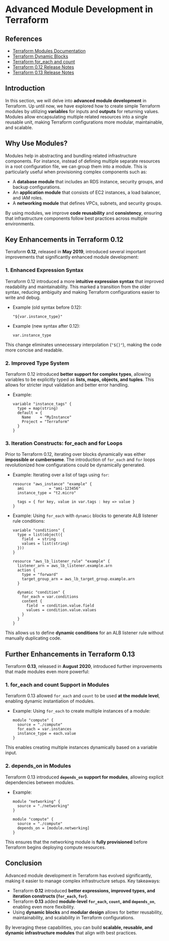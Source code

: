 # Advanced Module Development in Terraform

## References
- [Terraform Modules Documentation](https://developer.hashicorp.com/terraform/language/modules)
- [Terraform Dynamic Blocks](https://developer.hashicorp.com/terraform/language/expressions/dynamic-blocks)
- [Terraform for_each and count](https://developer.hashicorp.com/terraform/language/meta-arguments/for_each)
- [Terraform 0.12 Release Notes](https://developer.hashicorp.com/terraform/upgrade-guides/0-12)
- [Terraform 0.13 Release Notes](https://developer.hashicorp.com/terraform/upgrade-guides/0-13)

## Introduction
In this section, we will delve into **advanced module development** in Terraform. Up until now, we have explored how to create simple Terraform modules by utilizing **variables** for inputs and **outputs** for returning values. Modules allow encapsulating multiple related resources into a single reusable unit, making Terraform configurations more modular, maintainable, and scalable.

## Why Use Modules?
Modules help in abstracting and bundling related infrastructure components. For instance, instead of defining multiple separate resources in a root configuration file, we can group them into a module. This is particularly useful when provisioning complex components such as:
- A **database module** that includes an RDS instance, security groups, and backup configurations.
- An **application module** that consists of EC2 instances, a load balancer, and IAM roles.
- A **networking module** that defines VPCs, subnets, and security groups.

By using modules, we improve **code reusability** and **consistency**, ensuring that infrastructure components follow best practices across multiple environments.

## Key Enhancements in Terraform 0.12
Terraform **0.12**, released in **May 2019**, introduced several important improvements that significantly enhanced module development:

### 1. **Enhanced Expression Syntax**
Terraform 0.12 introduced a more **intuitive expression syntax** that improved readability and maintainability. This marked a transition from the older syntax, reducing ambiguity and making Terraform configurations easier to write and debug.

- Example (old syntax before 0.12):
  ```hcl
  "${var.instance_type}"
  ```
  
- Example (new syntax after 0.12):
  ```hcl
  var.instance_type
  ```
  
This change eliminates unnecessary interpolation (`"${}"`), making the code more concise and readable.

### 2. **Improved Type System**
Terraform 0.12 introduced **better support for complex types**, allowing variables to be explicitly typed as **lists, maps, objects, and tuples**. This allows for stricter input validation and better error handling.

- Example:
  ```hcl
  variable "instance_tags" {
    type = map(string)
    default = {
      Name    = "MyInstance"
      Project = "Terraform"
    }
  }
  ```

### 3. **Iteration Constructs: for_each and for Loops**
Prior to Terraform 0.12, iterating over blocks dynamically was either **impossible or cumbersome**. The introduction of `for_each` and `for` loops revolutionized how configurations could be dynamically generated.

- Example: Iterating over a list of tags using `for`:
  ```hcl
  resource "aws_instance" "example" {
    ami           = "ami-123456"
    instance_type = "t2.micro"

    tags = { for key, value in var.tags : key => value }
  }
  ```

- Example: Using `for_each` with `dynamic` blocks to generate ALB listener rule conditions:
  ```hcl
  variable "conditions" {
    type = list(object({
      field  = string
      values = list(string)
    }))
  }

  resource "aws_lb_listener_rule" "example" {
    listener_arn = aws_lb_listener.example.arn
    action {
      type = "forward"
      target_group_arn = aws_lb_target_group.example.arn
    }
    
    dynamic "condition" {
      for_each = var.conditions
      content {
        field  = condition.value.field
        values = condition.value.values
      }
    }
  }
  ```

This allows us to define **dynamic conditions** for an ALB listener rule without manually duplicating code.

## Further Enhancements in Terraform 0.13
Terraform **0.13**, released in **August 2020**, introduced further improvements that made modules even more powerful:

### 1. **for_each and count Support in Modules**
Terraform 0.13 allowed `for_each` and `count` to be used **at the module level**, enabling dynamic instantiation of modules.

- Example: Using `for_each` to create multiple instances of a module:
  ```hcl
  module "compute" {
    source = "./compute"
    for_each = var.instances
    instance_type = each.value
  }
  ```
  
This enables creating multiple instances dynamically based on a variable input.

### 2. **depends_on in Modules**
Terraform 0.13 introduced **`depends_on` support for modules**, allowing explicit dependencies between modules.

- Example:
  ```hcl
  module "networking" {
    source = "./networking"
  }

  module "compute" {
    source = "./compute"
    depends_on = [module.networking]
  }
  ```
  
This ensures that the networking module is **fully provisioned** before Terraform begins deploying compute resources.

## Conclusion
Advanced module development in Terraform has evolved significantly, making it easier to manage complex infrastructure setups. Key takeaways:
- Terraform **0.12** introduced **better expressions, improved types, and iteration constructs (`for_each`, `for`)**.
- Terraform **0.13** added **module-level `for_each`, `count`, and `depends_on`**, enabling even more flexibility.
- Using **dynamic blocks** and **modular design** allows for better reusability, maintainability, and scalability in Terraform configurations.

By leveraging these capabilities, you can build **scalable, reusable, and dynamic infrastructure modules** that align with best practices.

